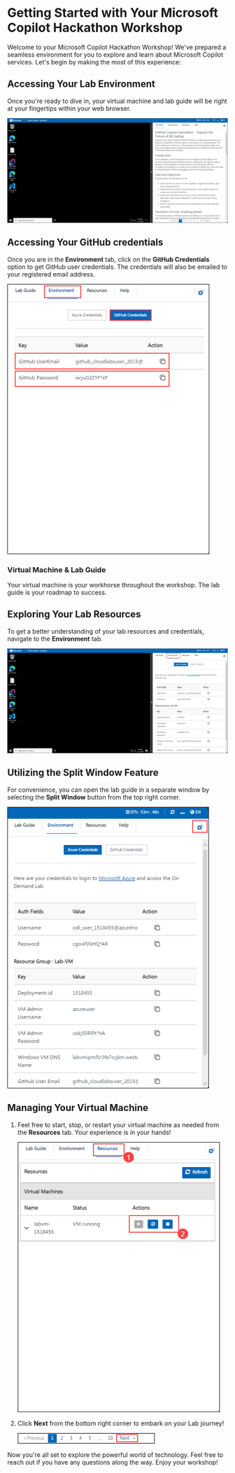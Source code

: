 # Getting Started with Your Microsoft Copilot Hackathon Workshop

Welcome to your Microsoft Copilot Hackathon Workshop! We've prepared a seamless environment for you to explore and learn about Microsoft Copilot services. Let's begin by making the most of this experience:

## Accessing Your Lab Environment

Once you're ready to dive in, your virtual machine and lab guide will be right at your fingertips within your web browser.

![](../../media/new-github-copilot-hack-01.png)

## Accessing Your GitHub credentials

Once you are in the **Environment** tab, click on the **GitHub Credentials** option to get GitHub user credentials.
The credentials will also be emailed to your registered email address.

![](../../media/new-github-copilot-hack-02.png)

### Virtual Machine & Lab Guide
 
Your virtual machine is your workhorse throughout the workshop. The lab guide is your roadmap to success.
 
## Exploring Your Lab Resources
 
To get a better understanding of your lab resources and credentials, navigate to the **Environment** tab.
 
![](../../media/new-github-copilot-hack-03.png)
 
## Utilizing the Split Window Feature
 
For convenience, you can open the lab guide in a separate window by selecting the **Split Window** button from the top right corner.
 
![](../../media/new-github-copilot-hack-04.png)
 
## Managing Your Virtual Machine
 
1. Feel free to start, stop, or restart your virtual machine as needed from the **Resources** tab. Your experience is in your hands!
 
    ![](../../media/new-github-copilot-hack-05.png)

 
1. Click **Next** from the bottom right corner to embark on your Lab journey!
 
    ![](../../media/github-hack-getting-6.png)
 
Now you're all set to explore the powerful world of technology. Feel free to reach out if you have any questions along the way. Enjoy your workshop!